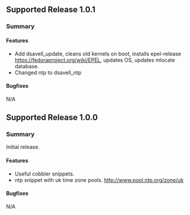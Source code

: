 ## Supported Release 1.0.1
### Summary

#### Features
- Add dsavell_update, cleans old kernels on boot, installs epel-release https://fedoraproject.org/wiki/EPEL, updates OS, updates mlocate database.
- Changed ntp to dsavell_ntp

#### Bugfixes
N/A

## Supported Release 1.0.0
### Summary
Initial release.

#### Features
- Useful cobbler snippets.
- ntp snippet with uk time zone pools. http://www.pool.ntp.org/zone/uk

#### Bugfixes
N/A